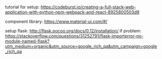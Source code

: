 tutorial for setup: https://codeburst.io/creating-a-full-stack-web-application-with-python-npm-webpack-and-react-8925800503d9

component library:
https://www.material-ui.com/#/


setup flask:
http://flask.pocoo.org/docs/0.12/installation/
if problem:
https://stackoverflow.com/questions/31252791/flask-importerror-no-module-named-flask?utm_medium=organic&utm_source=google_rich_qa&utm_campaign=google_rich_qa
